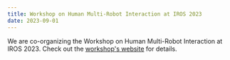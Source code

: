 ```yaml
---
title: Workshop on Human Multi-Robot Interaction at IROS 2023
date: 2023-09-01
---
```


We are co-organizing the Workshop on Human Multi-Robot Interaction at IROS 2023. Check out the [workshop's website](https://sites.google.com/view/hmri-2023/home) for details. 